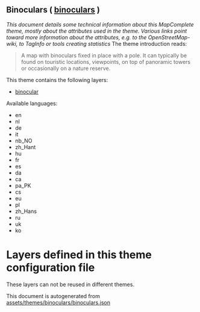 [//]: # (WARNING: this file is automatically generated. Please find the sources at the bottom and edit those sources)

## Binoculars ( [binoculars](https://mapcomplete.org/binoculars) )
_This document details some technical information about this MapComplete theme, mostly about the attributes used in the theme. Various links point toward more information about the attributes, e.g. to the OpenStreetMap-wiki, to TagInfo or tools creating statistics_
The theme introduction reads:

> A map with binoculars fixed in place with a pole. It can typically be found on touristic locations, viewpoints, on top of panoramic towers or occasionally on a nature reserve.

This theme contains the following layers:

 - [binocular](../Layers/binocular.md)

Available languages:

 - en
 - nl
 - de
 - it
 - nb_NO
 - zh_Hant
 - hu
 - fr
 - es
 - da
 - ca
 - pa_PK
 - cs
 - eu
 - pl
 - zh_Hans
 - ru
 - uk
 - ko

# Layers defined in this theme configuration file
These layers can not be reused in different themes.


This document is autogenerated from [assets/themes/binoculars/binoculars.json](https://github.com/pietervdvn/MapComplete/blob/develop/assets/themes/binoculars/binoculars.json)
